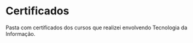 # Certificados

Pasta com certificados dos cursos que realizei envolvendo Tecnologia da Informação.
